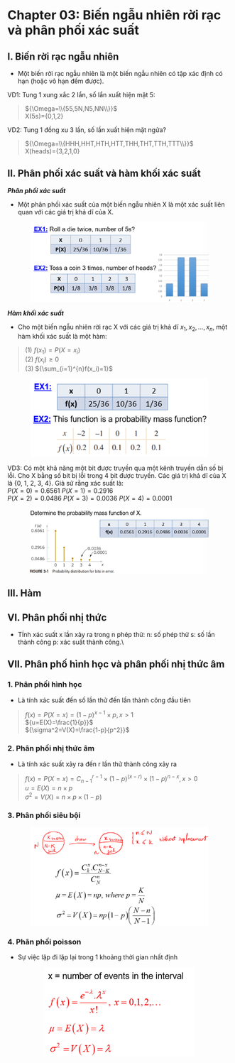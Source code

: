 # Chapter 03: Biến ngẫu nhiên rời rạc và phân phối xác suất

## I. Biến rời rạc ngẫu nhiên

- Một biến rời rạc ngẫu nhiên là một biến ngẫu nhiên có tập xác định có hạn (hoặc vô hạn đếm được).

VD1: Tung 1 xung xắc 2 lần, số lần xuất hiện mặt 5:  
>${\Omega=\\{55,5N,N5,NN\\}}$  
>X(5s)={0,1,2}

VD2: Tung 1 đồng xu 3 lần, số lần xuất hiện mặt ngửa?
>${\Omega=\\{HHH,HHT,HTH,HTT,THH,THT,TTH,TTT\\}}$  
>X(heads)={3,2,1,0}

## II. Phân phối xác suất và hàm khối xác suất

***Phân phối xác suất***

- Một phân phối xác suất của một biến ngẫu nhiên X là một xác suất liên quan với các giá trị khả dĩ của X.

<div align="center">
<img src="Pictures\PDExample.png" alt="Probability Union Addition" style="max-width: 80%; max-height: 500px; height: auto;">
</div>

***Hàm khối xác suất***

- Cho một biến ngẫu nhiên rời rạc X với các giá trị khả dĩ ${x_1, x_2, ..., x_n}$, một hàm khối xác suất là một hàm:

>(1) ${f(x_1)=P(X=x_i)}$  
>(2) ${f(x_i)\ge 0}$  
>(3) ${\sum_{i=1}^{n}f(x_i)=1}$

<div align="center">
<img src="Pictures\PMFExample.png" alt="Probability Union Addition" style="max-width: 80%; max-height: 500px; height: auto;">
</div>

VD3: Có một khả năng một bit được truyền qua một kênh truyền dẫn số bị lỗi. Cho X bằng số bit bị lỗi trong 4 bit được truyền. Các giá trị khả dĩ của X là {0, 1, 2, 3, 4}. Giả sử rằng xác suất là:  
    ${P(X=0)=0.6561}$   ${P(X=1)=0.2916}$  
    ${P(X=2)=0.0486}$   ${P(X=3)=0.0036}$
    ${P(X=4)=0.0001}$

<div align="center">
<img src="Pictures\PMFNextExp.png" alt="Probability Union Addition" style="max-width: 80%; max-height: 500px; height: auto;">
</div>

## III. Hàm 


## VI. Phân phối nhị thức

- TÍnh xác suất x lần xảy ra trong n phép thử:
    n: số phép thử
    s: số lần thành công
    p: xác suất thành công.\

## VII. Phân phố hình học và phân phối nhị thức âm

### 1. Phân phối hình học

- Là tính xác suất đến số lần thử đến lần thành công đầu tiên

>${f(x)=P(X=x)=(1-p)^{x-1}\times p, x\gt 1}$  
>${u=E(X)=\frac{1}{p}}$  
>${\sigma^2=V(X)=\frac{1-p}{p^2}}$


### 2. Phân phối nhị thức âm

- Là tính xác suất xảy ra đến r lần thử thành công xảy ra

>${f(x)=P(X=x)=C^{r-1}_{n-1}\times (1-p)^(x-r)\times(1-p)^{n-x}, x\gt 0}$  
>${u=E(X)=n\times p}$  
>${\sigma^2=V(X)=n\times p\times (1-p)}$ 

### 3. Phân phối siêu bội

<div align="center">
<img src="Pictures\HyperDistribution.png" alt="Probability Union Addition" style="max-width: 80%; max-height: 500px; height: auto;">
</div>

### 4. Phân phối poisson

- Sự việc lặp đi lặp lại trong 1 khoảng thời gian nhất định

<div align="center">
<img src="Pictures\Poisson.png" alt="Probability Union Addition" style="max-width: 80%; max-height: 500px; height: auto;">
</div>
